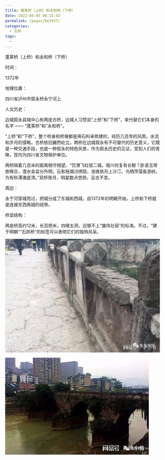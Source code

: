 ```yaml
---
title: 蓬莱桥（上桥）和永和桥（下桥）
date: 2022-04-05 00:15:43
permalink: /pages/be355f/
categories:
  - 古桥
tags:
  - 
---
```

蓬莱桥（上桥）和永和桥（下桥）

时间：

1372年

地理位置：

四川省泸州市叙永桥永宁河上

人文历史：

边城叙永县城中心有两座古桥，边城人习惯说“上桥”和“下桥”，来代替它们本身的名字 —— “蓬莱桥”和“永和桥”。

“上桥”和“下桥”，整个桥身和桥墩都是用石料来修建的，经历几百年的风雨，水流和岁月的侵略，古桥依旧巍然屹立。两桥在边城叙永有不可替代的历史意义，它既是一种交通手段，也是一种叙永的特色风景，作为叙永历史的见证，受到人们的青睐。现均为四川省文物保护单位。

两桥隔着几百米的距离相守相望。“饮渭飞虹锁二城，吸川何复有长鲸？卧波玉带依稀合，澄水金盆分外明。云影拖烟过绣陌，涨痕依月上沙汀。鸟栖萍藻鱼游树，为有秋潭澈底清。”双桥夜月，明星数点悠扬，亘古不变。

周边：

永宁河穿城而过，把城分成了东城和西城，自1372年的明朝开始，上桥和下桥就是连接东西两城的纽带。

桥梁结构：

两座桥高约12米，长百把米，四墩五洞，远够不上“雄伟壮丽”的标准。不过，“建于明朝”“石拱桥”的标签可以表明它们的独特风采。

![蓬莱桥（上桥）和永和桥（下桥）](/img/photo/31.jpg)

![蓬莱桥（上桥）和永和桥（下桥）](/img/photo/32.jpg)
